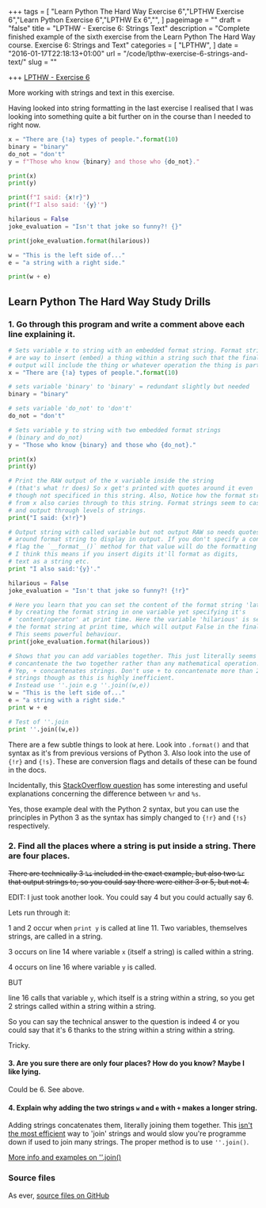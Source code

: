 +++
tags = [
  "Learn Python The Hard Way Exercise 6","LPTHW Exercise 6","Learn Python Exercise 6","LPTHW Ex 6","",
]
pageimage = ""
draft = "false"
title = "LPTHW - Exercise 6: Strings Text"
description = "Complete finished example of the sixth exercise from the Learn Python The Hard Way course. Exercise 6: Strings and Text"
categories = [
  "LPTHW",
]
date = "2016-01-17T22:18:13+01:00"
url = "/code/lpthw-exercise-6-strings-and-text/"
slug = ""

+++
[LPTHW - Exercise 6](http://learnpythonthehardway.org/book/ex6.html)

More working with strings and text in this exercise.

Having looked into string formatting in the last exercise I realised that I was looking into something quite a bit further on in the course than I needed to right now. 

```python
x = "There are {!a} types of people.".format(10)
binary = "binary"
do_not = "don't"
y = f"Those who know {binary} and those who {do_not}."

print(x)
print(y)

print(f"I said: {x!r}")
print(f"I also said: '{y}'")

hilarious = False
joke_evaluation = "Isn't that joke so funny?! {}"

print(joke_evaluation.format(hilarious))

w = "This is the left side of..."
e = "a string with a right side."

print(w + e)
```

## Learn Python The Hard Way Study Drills

### 1. Go through this program and write a comment above each line explaining it.

```python
# Sets variable x to string with an embedded format string. Format strings 
# are way to insert (embed) a thing within a string such that the final 
# output will include the thing or whatever operation the thing is part of.
x = "There are {!a} types of people.".format(10)

# sets variable 'binary' to 'binary' = redundant slightly but needed
binary = "binary"

# sets variable 'do_not' to 'don't'
do_not = "don't"

# Sets variable y to string with two embedded format strings 
# (binary and do_not)
y = "Those who know {binary} and those who {do_not}."

print(x)
print(y)

# Print the RAW output of the x variable inside the string 
# (that's what !r does) So x get's printed with quotes around it even 
# though not specificed in this string. Also, Notice how the format string 
# from x also caries through to this string. Format strings seem to cascade 
# and output through levels of strings. 
print("I said: {x!r}")

# Output string with called variable but not output RAW so needs quotes 
# around format string to display in output. If you don't specify a conversion
# flag the `__format__()` method for that value will do the formatting - 
# I think this means if you insert digits it'll format as digits, 
# text as a string etc.
print "I also said:'{y}'."

hilarious = False
joke_evaluation = "Isn't that joke so funny?! {!r}"

# Here you learn that you can set the content of the format string 'later' 
# by creating the format string in one variable yet specifying it's 
# 'content/operator' at print time. Here the variable 'hilarious' is set as 
# the format string at print time, which will output False in the final print. 
# This seems powerful behaviour. 
print(joke_evaluation.format(hilarious))

# Shows that you can add variables together. This just literally seems to 
# concantenate the two together rather than any mathematical operation. 
# Yep, + concantenates strings. Don't use + to concantenate more than 2 
# strings though as this is highly inefficient. 
# Instead use ''.join e.g ''.join((w,e))
w = "This is the left side of..."
e = "a string with a right side."
print w + e

# Test of ''.join
print ''.join((w,e))
```

There are a few subtle things to look at here. Look into `.format()` and that syntax as it's from previous versions of Python 3. Also look into the use of `{!r}` and `{!s}`. These are conversion flags and details of these can be found in the docs. 

Incidentally, this [StackOverflow question](http://stackoverflow.com/questions/6005159/when-to-use-r-instead-of-s-in-python) has some interesting and useful explanations concerning the difference between `%r` and `%s`. 

Yes, those example deal with the Python 2 syntax, but you can use the principles in Python 3 as the syntax has simply changed to `{!r}` and `{!s}` respectively.  

### 2. Find all the places where a string is put inside a string. There are four places.

<del>There are technically 3 `%s` included in the exact example, but also two `%r` that output strings to, so you could say there were either 3 or 5, but not 4.</del>

EDIT: I just took another look. You could say 4 but you could actually say 6.

Lets run through it:

1 and 2 occur when `print y` is called at line 11. Two variables, themselves strings, are called in a string.

3 occurs on line 14 where variable `x` (itself a string) is called within a string.

4 occurs on line 16 where variable `y` is called.

BUT

line 16 calls that variable `y`, which itself is a string within a string, so you get 2 strings called within a string within a string.

So you can say the technical answer to the question is indeed 4 or you could say that it's 6 thanks to the string within a string within a string.

Tricky. 

#### 3. Are you sure there are only four places? How do you know? Maybe I like lying.

Could be 6. See above.

#### 4. Explain why adding the two strings `w` and `e` with `+` makes a longer string.

Adding strings concatenates them, literally joining them together. This [isn't the most efficient](http://stackoverflow.com/questions/3055477/how-slow-is-pythons-string-concatenation-vs-str-join) way to 'join' strings and would slow you're programme down if used to join many strings. The proper method is to use `''.join()`.

[More info and examples on ''.join()](http://www.tutorialspoint.com/python/string_join.htm)
 
### Source files

As ever, [source files on GitHub](https://github.com/PuffinBlue/LPTHW)
